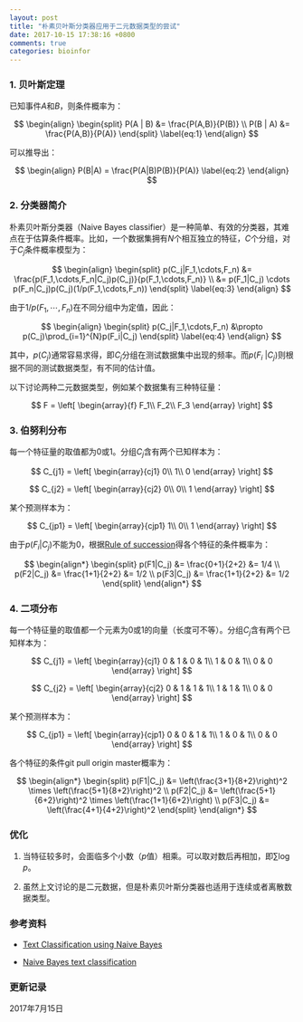 ```yaml
---
layout: post
title: "朴素贝叶斯分类器应用于二元数据类型的尝试"
date: 2017-10-15 17:38:16 +0800
comments: true
categories: bioinfor
---
```


<script type="text/x-mathjax-config">
MathJax.Hub.Config({
TeX: { equationNumbers: { autoNumber: "AMS" } }
});
</script>

### 1. 贝叶斯定理 ###

已知事件$A$和$B$，则条件概率为：

<!--more-->

$$
\begin{align}
\begin{split}
P(A | B) &= \frac{P(A,B)}{P(B)} \\
P(B | A) &= \frac{P(A,B)}{P(A)}
\end{split}
\label{eq:1}
\end{align}
$$

可以推导出：

$$
\begin{align}
P(B|A) = \frac{P(A|B)P(B)}{P(A)}
\label{eq:2}
\end{align}
$$

### 2. 分类器简介 ###

朴素贝叶斯分类器（Naive Bayes classifier）是一种简单、有效的分类器，其难点在于估算条件概率。比如，一个数据集拥有$N$个相互独立的特征，$C$个分组，对于$C_j$条件概率模型为：

$$
\begin{align}
\begin{split}
p(C_j|F_1,\cdots,F_n) &= \frac{p(F_1,\cdots,F_n|C_j)p(C_j)}{p(F_1,\cdots,F_n)} \\
&= p(F_1|C_j) \cdots p(F_n|C_j)p(C_j)(1/p(F_1,\cdots,F_n))
\end{split}
\label{eq:3}
\end{align}
$$

由于$1/p(F_1,\cdots,F_n)$在不同分组中为定值，因此：

$$
\begin{align}
\begin{split}
p(C_j|F_1,\cdots,F_n) &\propto p(C_j)\prod_{i=1}^{N}p(F_i|C_j)
\end{split}
\label{eq:4}
\end{align}
$$

其中，$p(C_j)$通常容易求得，即$C_j$分组在测试数据集中出现的频率。而$p(F_i\ \vert C_j)$则根据不同的测试数据类型，有不同的估计值。

以下讨论两种二元数据类型，例如某个数据集有三种特征量：

$$
F = 
\left[
\begin{array}{f}
F_1\\
F_2\\
F_3
\end{array}
\right]
$$

### 3. 伯努利分布 ###

每一个特征量的取值都为$0$或$1$。分组$C_j$含有两个已知样本为：

$$
C_{j1} = 
\left[
\begin{array}{cj1}
0\\
1\\
0
\end{array}
\right]
$$

$$
C_{j2} = 
\left[
\begin{array}{cj2}
0\\
0\\
1
\end{array}
\right]
$$

某个预测样本为：

$$
C_{jp1} = 
\left[
\begin{array}{cjp1}
1\\
0\\
1
\end{array}
\right]
$$

由于$p(F_i \vert C_j)$不能为0，根据[Rule of succession](https://en.wikipedia.org/wiki/Rule_of_succession)得各个特征的条件概率为：

$$
\begin{align*}
\begin{split}
p(F1|C_j) &= \frac{0+1}{2+2} &= 1/4 \\
p(F2|C_j) &= \frac{1+1}{2+2} &= 1/2 \\
p(F3|C_j) &= \frac{1+1}{2+2} &= 1/2
\end{split}
\end{align*}
$$

### 4. 二项分布 ###

每一个特征量的取值都一个元素为$0$或$1$的向量（长度可不等）。分组$C_j$含有两个已知样本为：

$$
C_{j1} = 
\left[
\begin{array}{cj1}
0 & 1 & 0 & 1\\
1 & 0 & 1\\
0 & 0
\end{array}
\right]
$$

$$
C_{j2} = 
\left[
\begin{array}{cj2}
0 & 1 & 1 & 1\\
1 & 1 & 1\\
0 & 0
\end{array}
\right]
$$

某个预测样本为：

$$
C_{jp1} = 
\left[
\begin{array}{cjp1}
0 & 0 & 1 & 1\\
1 & 0 & 1\\
0 & 0
\end{array}
\right]
$$

各个特征的条件git pull origin master概率为：

$$
\begin{align*}
\begin{split}
p(F1|C_j) &= \left(\frac{3+1}{8+2}\right)^2 \times \left(\frac{5+1}{8+2}\right)^2 \\
p(F2|C_j) &= \left(\frac{5+1}{6+2}\right)^2 \times \left(\frac{1+1}{6+2}\right) \\
p(F3|C_j) &= \left(\frac{4+1}{4+2}\right)^2
\end{split}
\end{align*}
$$

### 优化 ###

1. 当特征较多时，会面临多个小数（$p$值）相乘。可以取对数后再相加，即$\sum\log{p}$。

2. 虽然上文讨论的是二元数据，但是朴素贝叶斯分类器也适用于连续或者离散数据类型。

### 参考资料 ###

* [Text Classification using Naive Bayes](https://www.inf.ed.ac.uk/teaching/courses/inf2b/learnnotes/inf2b-learn-note07-2up.pdf) 

* [Naive Bayes text classification](https://nlp.stanford.edu/IR-book/html/htmledition/naive-bayes-text-classification-1.html) 


### 更新记录 ###

2017年7月15日

